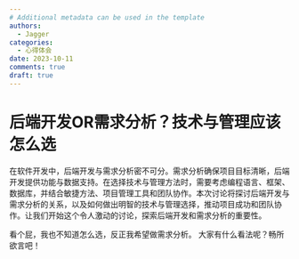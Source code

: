 ```yaml
---
# Additional metadata can be used in the template
authors: 
  - Jagger
categories:
  - 心得体会
date: 2023-10-11           
comments: true
draft: true
---
```

# 后端开发OR需求分析？技术与管理应该怎么选

在软件开发中，后端开发与需求分析密不可分。需求分析确保项目目标清晰，后端开发提供功能与数据支持。在选择技术与管理方法时，需要考虑编程语言、框架、数据库，并结合敏捷方法、项目管理工具和团队协作。本次讨论将探讨后端开发与需求分析的关系，以及如何做出明智的技术与管理选择，推动项目成功和团队协作。让我们开始这个令人激动的讨论，探索后端开发和需求分析的重要性。
<!-- more -->

看个屁，我也不知道怎么选，反正我希望做需求分析。
大家有什么看法呢？畅所欲言吧！
